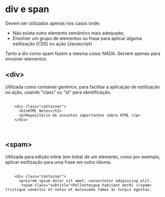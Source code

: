 <h1> div e span </h1>
<p>Devem ser utilizados apenas nos casos onde:</p>
<ul>
  <li>Não exista outro elemento semântico mais adequado;</li>
  <li>Envolver um grupo de elementos ou frase para aplicar alguma estilização (CSS) ou ação (Javascript)</li>
</ul>
<p>Tanto a div como spam fazem a mesma coisa: NADA. Servem apenas para envolver elementos.</p>
<h2> &lt;div&gt;</h2>
<p>Utilizada como container genérico, para facilitar a aplicação de estilização ou ação, usando "class" ou "id" para identificação.</p>

  <pre>
    <code>
    &lt;div class="container"&gt;
      &lt;h2&gtHTML Notes&lt;/h2&gt;
      &lt;p&gtRepositório de assuntos importantes sobre HTML &lt;/p&gt;
    &lt;/div&gt;
    </code>
  </pre>
  
<h2> &lt;spam&gt;</h2>
<p>Utilizada para edição inline (em linha) de um elemento, como por exemplo, aplicar estilização para uma frase em outro idioma. </p>

  <pre>
    <code>
    &lt;div class="container"&gt;
      &lt;p&gtLorem ipsum dolor sit amet, consectetur adipiscing elit.
       &lt;spam class="subtitle"&gt;Pellentesque habitant morbi &lt;/spam&gt; tristique senectus et netus et malesuada fames ac turpis egestas.</ &lt;/p&gt;
    &lt;/div&gt;
    </code>
  </pre>
